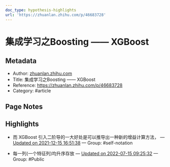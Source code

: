 ```yaml
---
doc_type: hypothesis-highlights
url: 'https://zhuanlan.zhihu.com/p/46683728'
---
```


# 集成学习之Boosting —— XGBoost

## Metadata
- Author: [zhuanlan.zhihu.com]()
- Title: 集成学习之Boosting —— XGBoost
- Reference: https://zhuanlan.zhihu.com/p/46683728
- Category: #article

## Page Notes
## Highlights
- 而 XGBoost 引入二阶导的一大好处是可以推导出一种新的增益计算方法， — [Updated on 2021-12-15 16:51:38](https://hyp.is/N0358l2EEeyODdsZzlUjZg/zhuanlan.zhihu.com/p/46683728) — Group: #self-notation

- 每一列(一个特征列)均升序存放 — [Updated on 2022-07-15 09:25:32](https://hyp.is/BNeYZgPdEe28Z4dJKS6HRA/zhuanlan.zhihu.com/p/46683728) — Group: #Public





